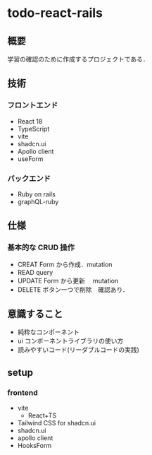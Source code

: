 # todo-react-rails

## 概要

学習の確認のために作成するプロジェクトである．

## 技術

### フロントエンド

- React 18
- TypeScript
- vite
- shadcn.ui
- Apollo client
- useForm

### バックエンド

- Ruby on rails
- graphQL-ruby

## 仕様

### 基本的な CRUD 操作

- CREAT Form から作成．mutation
- READ query
- UPDATE Form から更新　 mutation
- DELETE ボタン一つで削除　確認あり．

## 意識すること

- 純粋なコンポーネント
- ui コンポーネントライブラリの使い方
- 読みやすいコード(リーダブルコードの実践)

## setup

### frontend

- vite
  - React+TS
- Tailwind CSS for shadcn.ui
- shadcn.ui
- apollo client
- HooksForm
